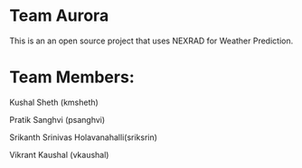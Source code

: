 # Team Aurora

This is an an open source project that uses NEXRAD for Weather Prediction.

# Team Members: 

Kushal Sheth (kmsheth)

Pratik Sanghvi (psanghvi)

Srikanth Srinivas Holavanahalli(sriksrin)

Vikrant Kaushal (vkaushal)
